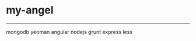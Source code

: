# my-angel

-----------------------------------------

mongodb yeoman angular nodejs grunt express less
